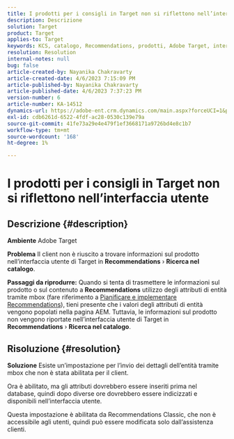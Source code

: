 ```yaml
---
title: I prodotti per i consigli in Target non si riflettono nell’interfaccia utente
description: Descrizione
solution: Target
product: Target
applies-to: Target
keywords: KCS, catalogo, Recommendations, prodotti, Adobe Target, interfaccia utente, informazioni, ricerca
resolution: Resolution
internal-notes: null
bug: false
article-created-by: Nayanika Chakravarty
article-created-date: 4/6/2023 7:15:09 PM
article-published-by: Nayanika Chakravarty
article-published-date: 4/6/2023 7:37:23 PM
version-number: 6
article-number: KA-14512
dynamics-url: https://adobe-ent.crm.dynamics.com/main.aspx?forceUCI=1&pagetype=entityrecord&etn=knowledgearticle&id=0c40ca52-afd4-ed11-a7c7-6045bd006b3d
exl-id: cdb6261d-6522-4fdf-ac28-0530c139e79a
source-git-commit: 41fe73a29e4e479f1ef3668171a9726bd4e8c1b7
workflow-type: tm+mt
source-wordcount: '168'
ht-degree: 1%

---
```


# I prodotti per i consigli in Target non si riflettono nell’interfaccia utente

## Descrizione {#description}


<b>Ambiente</b>
Adobe Target

<b>Problema</b>
Il client non è riuscito a trovare informazioni sul prodotto nell’interfaccia utente di Target in <b>Recommendations</b> › <b>Ricerca nel catalogo</b>.

<b>Passaggi da riprodurre:</b>
Quando si tenta di trasmettere le informazioni sul prodotto o sul contenuto a <b>Recommendations</b> utilizzo degli attributi di entità tramite mbox (fare riferimento a [Pianificare e implementare Recommendations](https://experienceleague.adobe.com/docs/target/using/recommendations/plan-implement.html?lang=en)), tieni presente che i valori degli attributi di entità vengono popolati nella pagina AEM. Tuttavia, le informazioni sul prodotto non vengono riportate nell’interfaccia utente di Target in <b>Recommendations</b> › <b>Ricerca nel catalogo</b>.


## Risoluzione {#resolution}


<b>Soluzione</b>
Esiste un’impostazione per l’invio dei dettagli dell’entità tramite mbox che non è stata abilitata per il client.

Ora è abilitato, ma gli attributi dovrebbero essere inseriti prima nel database, quindi dopo diverse ore dovrebbero essere indicizzati e disponibili nell’interfaccia utente.

Questa impostazione è abilitata da Recommendations Classic, che non è accessibile agli utenti, quindi può essere modificata solo dall’assistenza clienti.
